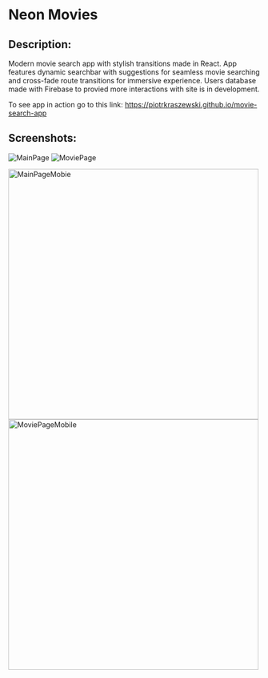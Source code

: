 # Neon Movies

## Description:
Modern movie search app with stylish transitions made in React. App features dynamic searchbar with suggestions for seamless movie searching and cross-fade route transitions for immersive experience. Users database made with Firebase to provied more interactions with site is in development.

To see app in action go to this link:  https://piotrkraszewski.github.io/movie-search-app


## Screenshots:
<img src="https://user-images.githubusercontent.com/48125112/114281109-c6441d00-9a3c-11eb-8ff8-5c2908cec462.jpg"
     alt="MainPage" />
<img src="https://user-images.githubusercontent.com/48125112/114281117-db20b080-9a3c-11eb-9328-84a05b7b28f8.jpg"
     alt="MoviePage"/>

<img src="https://user-images.githubusercontent.com/48125112/114281118-deb43780-9a3c-11eb-935a-0a3126eaa6f9.png"
     alt="MainPageMobie"
     height="500" />
<img src="https://user-images.githubusercontent.com/48125112/114281119-e1169180-9a3c-11eb-86a2-809224990c04.png"
     alt="MoviePageMobile"
     height="500" />
